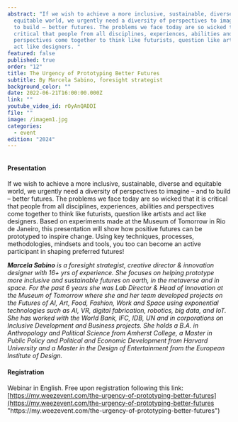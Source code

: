 ```yaml
---
abstract: "If we wish to achieve a more inclusive, sustainable, diverse and
  equitable world, we urgently need a diversity of perspectives to imagine – and
  to build – better futures. The problems we face today are so wicked that it is
  critical that people from all disciplines, experiences, abilities and
  perspectives come together to think like futurists, question like artists and
  act like designers. "
featured: false
published: true
order: "12"
title: The Urgency of Prototyping Better Futures
subtitle: By Marcela Sabino, foresight strategist
background_color: ""
date: 2022-06-21T16:00:00.000Z
link: ""
youtube_video_id: rOyAnQADDI
file: ""
image: /imagem1.jpg
categories:
  - event
edition: "2024"
---
```

![]()

#### Presentation

If we wish to achieve a more inclusive, sustainable, diverse and equitable world, we urgently need a diversity of perspectives to imagine – and to build – better futures. The problems we face today are so wicked that it is critical that people from all disciplines, experiences, abilities and perspectives come together to think like futurists, question like artists and act like designers. Based on experiments made at the Museum of Tomorrow in Rio de Janeiro, this presentation will show how positive futures can be prototyped to inspire change. Using key techniques, processes, methodologies, mindsets and tools, you too can become an active participant in shaping preferred futures!

***Marcela Sabino*** *is a foresight strategist, creative director & innovation designer with 16+ yrs of experience. She focuses on helping prototype more inclusive and sustainable futures on earth, in the metaverse and in space. For the past 6 years she was Lab Director & Head of Innovation at the Museum of Tomorrow where she and her team developed projects on the Futures of AI, Art, Food, Fashion, Work and Space using exponential technologies such as AI, VR, digital fabrication, robotics, big data, and IoT. She has worked with the World Bank, IFC, IDB, UN and in corporations on Inclusive Development and Business projects. She holds a B.A. in Anthropology and Political Science from Amherst College, a Master in Public Policy and Political and Economic Development from Harvard University and a Master in the Design of Entertainment from the European Institute of Design.*

#### Registration

Webinar in English. Free upon registration following this link: [https://my.weezevent.com/the-urgency-of-prototyping-better-futures](https://my.weezevent.com/the-urgency-of-prototyping-better-futures "https\://my.weezevent.com/the-urgency-of-prototyping-better-futures")